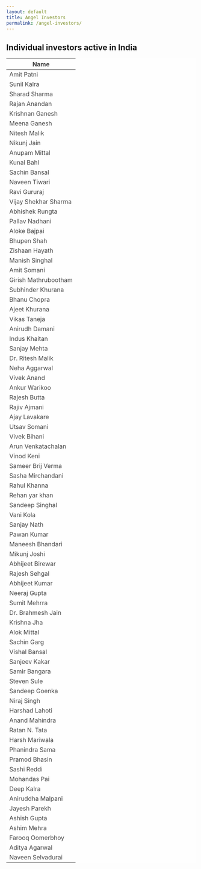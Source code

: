 ```yaml
---
layout: default
title: Angel Investors
permalink: /angel-investors/
---
```



## Individual investors active in India
 

<table class="table table-hover" style="background-color:#fff; opacity: 0.8">

<thead>

<tr>

<th>Name</th>

</tr>

</thead>

<tbody>

<tr>

<td>Amit Patni</td>

</tr>

<tr>

<td>Sunil Kalra</td>

</tr>

<tr>

<td>Sharad Sharma</td>

</tr>

<tr>

<td>Rajan Anandan</td>

</tr>

<tr>

<td>Krishnan Ganesh</td>

</tr>

<tr>

<td>Meena Ganesh</td>

</tr>

<tr>

<td>Nitesh Malik</td>

</tr>

<tr>

<td>Nikunj Jain</td>

</tr>

<tr>

<td>Anupam Mittal</td>

</tr>

<tr>

<td>Kunal Bahl</td>

</tr>

<tr>

<td>Sachin Bansal</td>

</tr>

<tr>

<td>Naveen Tiwari</td>

</tr>

<tr>

<td>Ravi Gururaj</td>

</tr>

<tr>

<td>Vijay Shekhar Sharma</td>

</tr>

<tr>

<td>Abhishek Rungta</td>

</tr>

<tr>

<td>Pallav Nadhani</td>

</tr>

<tr>

<td>Aloke Bajpai</td>

</tr>

<tr>

<td>Bhupen Shah</td>

</tr>

<tr>

<td>Zishaan Hayath</td>

</tr>

<tr>

<td>Manish Singhal</td>

</tr>

<tr>

<td>Amit Somani</td>

</tr>

<tr>

<td>Girish Mathrubootham</td>

</tr>

<tr>

<td>Subhinder Khurana</td>

</tr>

<tr>

<td>Bhanu Chopra</td>

</tr>

<tr>

<td>Ajeet Khurana</td>

</tr>

<tr>

<td>Vikas Taneja</td>

</tr>

<tr>

<td>Anirudh Damani</td>

</tr>

<tr>

<td>Indus Khaitan</td>

</tr>

<tr>

<td>Sanjay Mehta</td>

</tr>

<tr>

<td>Dr. Ritesh Malik</td>

</tr>

<tr>

<td>Neha Aggarwal</td>

</tr>

<tr>

<td>Vivek Anand</td>

</tr>

<tr>

<td>Ankur Warikoo</td>

</tr>

<tr>

<td>Rajesh Butta</td>

</tr>

<tr>

<td>Rajiv Ajmani</td>

</tr>

<tr>

<td>Ajay Lavakare</td>

</tr>

<tr>

<td>Utsav Somani</td>

</tr>

<tr>

<td>Vivek Bihani</td>

</tr>

<tr>

<td>Arun Venkatachalan</td>

</tr>

<tr>

<td>Vinod Keni</td>

</tr>

<tr>

<td>Sameer Brij Verma</td>

</tr>

<tr>

<td>Sasha Mirchandani</td>

</tr>

<tr>

<td>Rahul Khanna</td>

</tr>

<tr>

<td>Rehan yar khan</td>

</tr>

<tr>

<td>Sandeep Singhal</td>

</tr>

<tr>

<td>Vani Kola</td>

</tr>

<tr>

<td>Sanjay Nath</td>

</tr>

<tr>

<td>Pawan Kumar</td>

</tr>

<tr>

<td>Maneesh Bhandari</td>

</tr>

<tr>

<td>Mikunj Joshi</td>

</tr>

<tr>

<td>Abhijeet Birewar</td>

</tr>

<tr>

<td>Rajesh Sehgal</td>

</tr>

<tr>

<td>Abhijeet Kumar</td>

</tr>

<tr>

<td>Neeraj Gupta</td>

</tr>

<tr>

<td>Sumit Mehrra</td>

</tr>

<tr>

<td>Dr. Brahmesh Jain</td>

</tr>

<tr>

<td>Krishna Jha</td>

</tr>

<tr>

<td>Alok Mittal</td>

</tr>

<tr>

<td>Sachin Garg</td>

</tr>

<tr>

<td>Vishal Bansal</td>

</tr>

<tr>

<td>Sanjeev Kakar</td>

</tr>

<tr>

<td>Samir Bangara</td>

</tr>

<tr>

<td>Steven Sule</td>

</tr>

<tr>

<td>Sandeep Goenka</td>

</tr>

<tr>

<td>Niraj Singh</td>

</tr>

<tr>

<td>Harshad Lahoti</td>

</tr>

<tr>

<td>Anand Mahindra</td>

</tr>

<tr>

<td>Ratan N. Tata</td>

</tr>

<tr>

<td>Harsh Mariwala</td>

</tr>

<tr>

<td>Phanindra Sama</td>

</tr>

<tr>

<td>Pramod Bhasin</td>

</tr>

<tr>

<td>Sashi Reddi</td>

</tr>

<tr>

<td>Mohandas Pai</td>

</tr>

<tr>

<td>Deep Kalra</td>

</tr>

<tr>

<td>Aniruddha Malpani</td>

</tr>

<tr>

<td>Jayesh Parekh</td>

</tr>

<tr>

<td>Ashish Gupta</td>

</tr>

<tr>

<td>Ashim Mehra</td>

</tr>

<tr>

<td>Farooq Oomerbhoy</td>

</tr>

<tr>

<td>Aditya Agarwal</td>

</tr>

<tr>

<td>Naveen Selvadurai</td>

</tr>

</tbody>

</table>

